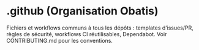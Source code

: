 # .github (Organisation Obatis)

Fichiers et workflows communs à tous les dépôts : templates d’issues/PR, règles de sécurité,
workflows CI réutilisables, Dependabot. Voir CONTRIBUTING.md pour les conventions.
